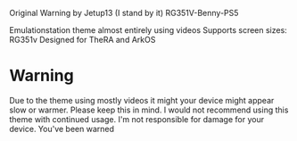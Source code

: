 Original Warning by Jetup13 (I stand by it)
RG351V-Benny-PS5

Emulationstation theme almost entirely using videos
Supports screen sizes: RG351v
Designed for TheRA and ArkOS
# Warning
Due to the theme using mostly videos it might your device might appear slow or warmer. 
Please keep this in mind. I would not recommend using this theme with continued usage. 
I'm not responsible for damage for your device. You've been warned

